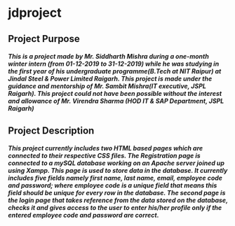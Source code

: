 # jdproject
## Project Purpose
##### This is a project made by Mr. Siddharth Mishra during a one-month winter intern (from 01-12-2019 to 31-12-2019) while he was studying in the first year of his undergraduate programme(B.Tech at NIT Raipur) at Jindal Steel & Power Limited Raigarh. This project is made under the guidance and mentorship of Mr. Sambit Mishra(IT executive, JSPL Raigarh). This project could not have been possible without the interest and allowance of Mr. Virendra Sharma (HOD IT & SAP Department, JSPL Raigarh)
## Project Description
##### This project currently includes two HTML based pages which are connected to their respective CSS files. The Registration page is connected to a mySQL database working on an Apache server joined up using Xampp. This page is used to store data in the database. It currently includes five fields namely first name, last name, email, employee code and password; where employee code is a unique field that means this field should be unique for every row in the database. The second page is the login page that takes reference from the data stored on the database, checks it and gives access to the user to enter his/her profile only if the entered employee code and password are correct.

